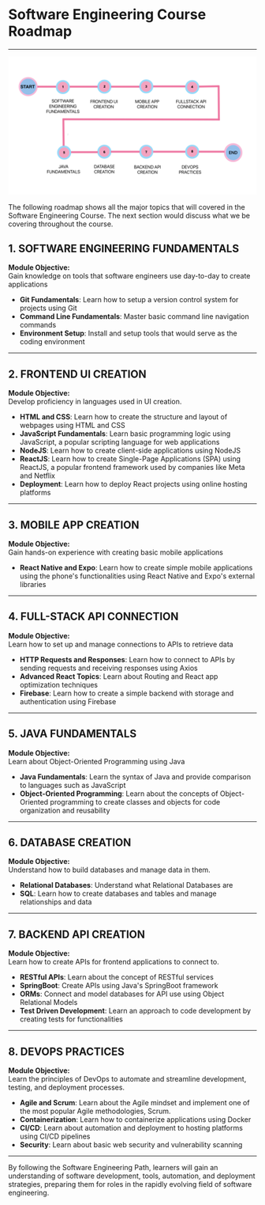 # Software Engineering Course Roadmap

---

![SE Path](se_path.jpg)

The following roadmap shows all the major topics that will covered in the Software Engineering Course. The next section would discuss what we be covering throughout the course.

## **1. SOFTWARE ENGINEERING FUNDAMENTALS**
**Module Objective:**  
Gain knowledge on tools that software engineers use day-to-day to create applications

- **Git Fundamentals**: Learn how to setup a version control system for projects using Git
- **Command Line Fundamentals**: Master basic command line navigation commands
- **Environment Setup**: Install and setup tools that would serve as the coding environment

---

## **2. FRONTEND UI CREATION**
**Module Objective:**  
Develop proficiency in languages used in UI creation.

- **HTML and CSS**: Learn how to create the structure and layout of webpages using HTML and CSS
- **JavaScript Fundamentals**: Learn basic programming logic using JavaScript, a popular scripting language for web applications
- **NodeJS**: Learn how to create client-side applications using NodeJS
- **ReactJS**: Learn how to create Single-Page Applications (SPA) using ReactJS, a popular frontend framework used by companies like Meta and Netflix
- **Deployment**: Learn how to deploy React projects using online hosting platforms

---

## **3. MOBILE APP CREATION**
**Module Objective:**  
Gain hands-on experience with creating basic mobile applications

- **React Native and Expo**: Learn how to create simple mobile applications using the phone's functionalities using React Native and Expo's external libraries

---

## **4. FULL-STACK API CONNECTION**
**Module Objective:**  
Learn how to set up and manage connections to APIs to retrieve data

- **HTTP Requests and Responses**: Learn how to connect to APIs by sending requests and receiving responses using Axios
- **Advanced React Topics**: Learn about Routing and React app optimization techniques
- **Firebase**: Learn how to create a simple backend with storage and authentication using Firebase

---

## **5. JAVA FUNDAMENTALS**
**Module Objective:**  
Learn about Object-Oriented Programming using Java

- **Java Fundamentals**: Learn the syntax of Java and provide comparison to languages such as JavaScript
- **Object-Oriented Programming**: Learn about the concepts of Object-Oriented programming to create classes and objects for code organization and reusability

---

## **6. DATABASE CREATION**
**Module Objective:**  
Understand how to build databases and manage data in them.

- **Relational Databases**: Understand what Relational Databases are
- **SQL**: Learn how to create databases and tables and manage relationships and data

---

## **7. BACKEND API CREATION**
**Module Objective:**  
Learn how to create APIs for frontend applications to connect to.

- **RESTful APIs**: Learn about the concept of RESTful services
- **SpringBoot**: Create APIs using Java's SpringBoot framework
- **ORMs**: Connect and model databases for API use using Object Relational Models
- **Test Driven Development**: Learn an approach to code development by creating tests for functionalities

---

## **8. DEVOPS PRACTICES**
**Module Objective:**  
Learn the principles of DevOps to automate and streamline development, testing, and deployment processes.

- **Agile and Scrum**: Learn about the Agile mindset and implement one of the most popular Agile methodologies, Scrum.
- **Containerization**: Learn how to containerize applications using Docker
- **CI/CD**: Learn about automation and deployment to hosting platforms using CI/CD pipelines 
- **Security**: Learn about basic web security and vulnerability scanning

---

By following the Software Engineering Path, learners will gain an understanding of software development, tools, automation, and deployment strategies, preparing them for roles in the rapidly evolving field of software engineering.